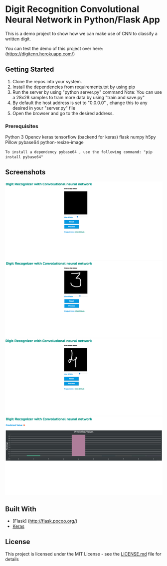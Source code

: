 # Digit Recognition Convolutional Neural Network in Python/Flask App

This is a demo project to show how we can make use of CNN to classify a written digit.

You can test the demo of this project over here: (https://digitcnn.herokuapp.com/)

## Getting Started

1. Clone the repos into your system.
2. Install the dependencies from requirements.txt by using pip
3. Run the server by using "python server.py" command
   Note: You can use a 28x28 samples to train more data by using "train and save.py"
4. By default the host address is set to "0.0.0.0" , change this to any desired in your "server.py" file 
5. Open the browser and go to the desired address.

### Prerequisites

Python 3
Opencv
keras
tensorflow (backend for keras)
flask
numpy
h5py
Pillow
pybase64
python-resize-image

```
To install a dependency pybase64 , use the following command: "pip install pybase64"
```

## Screenshots
![1](https://raw.githubusercontent.com/rahuldshetty/Digit-Recognizer-CNN-Flask-App/master/snap1.PNG)
![2](https://raw.githubusercontent.com/rahuldshetty/Digit-Recognizer-CNN-Flask-App/master/snap2.PNG)
![3](https://raw.githubusercontent.com/rahuldshetty/Digit-Recognizer-CNN-Flask-App/master/snap3.PNG)
![4](https://raw.githubusercontent.com/rahuldshetty/Digit-Recognizer-CNN-Flask-App/master/snap4.PNG)


## Built With

* [Flask] (http://flask.pocoo.org/)
* [Keras](keras.io/)

## License

This project is licensed under the MIT License - see the [LICENSE.md](LICENSE.md) file for details



